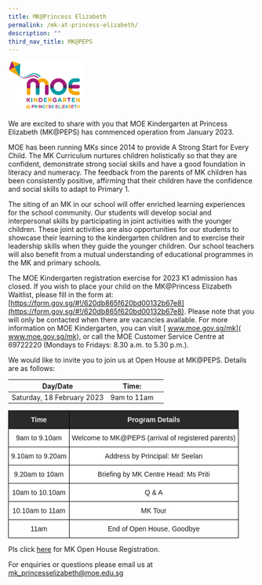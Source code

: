 ```yaml
---
title: MK@Princess Elizabeth
permalink: /mk-at-princess-elizabeth/
description: ""
third_nav_title: MK@PEPS
---
```


<img src="/images/mkpeps.jpg" 
     style="width:30%">

We are excited to share with you that MOE Kindergarten at Princess Elizabeth (MK@PEPS) has commenced operation from January 2023. 

MOE has been running MKs since 2014 to provide A Strong Start for Every Child. The MK Curriculum nurtures children holistically so that they are confident, demonstrate strong social skills and have a good foundation in literacy and numeracy. The feedback from the parents of MK children has been consistently positive, affirming that their children have the confidence and social skills to adapt to Primary 1.

The siting of an MK in our school will offer enriched learning experiences for the school community. Our students will develop social and interpersonal skills by participating in joint activities with the younger children. These joint activities are also opportunities for our students to showcase their learning to the kindergarten children and to exercise their leadership skills when they guide the younger children. Our school teachers will also benefit from a mutual understanding of educational programmes in the MK and primary schools. 

The MOE Kindergarten registration exercise for 2023 K1 admission has closed.  If you wish to place your child on the MK@Princess Elizabeth Waitlist, please fill in the form at: [https://form.gov.sg/#!/620db865f620bd00132b67e8](https://form.gov.sg/#!/620db865f620bd00132b67e8). Please note that you will only be contacted when there are vacancies available. For more information on MOE Kindergarten, you can visit [ www.moe.gov.sg/mk]( www.moe.gov.sg/mk), or call the MOE Customer Service Centre at 69722220 (Mondays to Fridays: 8.30 a.m. to 5.30 p.m.). <br>

We would like to invite you to join us at Open House at MK@PEPS. Details are as follows:


| Day/Date |Time: | |
| -------- | -------- | -------- |
| Saturday, 18 February 2023     | 9am to 11am     |

<style type="text/css">
.tg  {border-collapse:collapse;border-spacing:0;}
.tg td{border-color:black;border-style:solid;border-width:1px;font-family:Arial, sans-serif;font-size:14px;
  overflow:hidden;padding:10px 5px;word-break:normal;}
.tg th{border-color:black;border-style:solid;border-width:1px;font-family:Arial, sans-serif;font-size:14px;
  font-weight:normal;overflow:hidden;padding:10px 5px;word-break:normal;}
.tg .tg-2705{background-color:#2A2A2A;color:#EEE;font-weight:bold;text-align:center;vertical-align:middle}
.tg .tg-f4yw{background-color:#FFF;text-align:center;vertical-align:middle}
</style>
<table class="tg">
<thead>
  <tr>
    <th class="tg-2705"><span style="color:#EEE;background-color:#2A2A2A">Time</span></th>
    <th class="tg-2705"><span style="color:#EEE;background-color:#2A2A2A"> Program Details</span></th>
  </tr>
</thead>
<tbody>
  <tr>
    <td class="tg-f4yw">9am to 9.10am</td>
    <td class="tg-f4yw">Welcome to MK@PEPS (arrival of registered parents)</td>
  </tr>
  <tr>
    <td class="tg-f4yw">9.10am to 9.20am</td>
    <td class="tg-f4yw">Address by Principal: Mr Seelan<br></td>
  </tr>
  <tr>
    <td class="tg-f4yw">9.20am to 10am</td>
    <td class="tg-f4yw">Briefing by MK Centre Head: Ms Priti</td>
  </tr>
  <tr>
    <td class="tg-f4yw">10am to 10.10am</td>
    <td class="tg-f4yw">Q & A </td>
  </tr>
  <tr>
    <td class="tg-f4yw">10.10am to 11am</td>
    <td class="tg-f4yw">MK Tour </td>
  </tr>
  <tr>
    <td class="tg-f4yw">11am</td>
    <td class="tg-f4yw">End of Open House, Goodbye </td>
  </tr>
</tbody>
</table>
     
Pls click [here](https://go.gov.sg/mkopenhouse2023pmk) for MK Open House Registration. <br>
 
For enquiries or questions please email us at [mk\_princesselizabeth@moe.edu.sg](mailto:mk_princesselizabeth@moe.edu.sg)